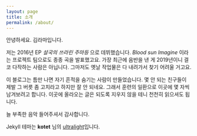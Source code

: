 ```yaml
---
layout: page
title: 소개
permalink: /about/
---
```

안녕하세요. 김라마입니다.

저는 2016년 EP _설국의 쓰라린 주마등_ 으로 데뷔했습니다.
_Blood sun Imagine_ 이라는 프로젝트 팀으로도 종종 곡을 발표했고요.
가장 최근에 음반을 낸 게 2019년이니 결코 다작하는 사람은 아닙니다.
그마저도 옛날 작업물은 다 내려가서 찾기 어려울 거고요.

이 블로그는 틈만 나면 자기 흔적을 숨기는 사람이 만들었습니다.
몇 안 되는 친구들이 제발 그 버릇 좀 고치라고 하지만 잘 안 되네요.
그래서 훈련의 일환으로 이곳에 몇 자씩 남겨보려고 합니다.
이곳에 올라오는 글은 되도록 지우지 않을 테니 천천히 읽으셔도 됩니다.

늘 부족한 음악 들어주셔서 감사합니다.

Jekyll 테마는 **kotet** 님의 [ultralight](https://github.com/kotet/ultralight/)입니다.
